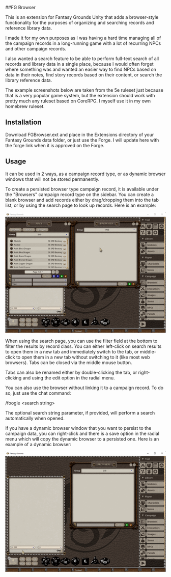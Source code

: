 
##FG Browser

This is an extension for Fantasy Grounds Unity that adds a browser-style functionality for the purposes of organizing 
and searching records and reference library data. 

I made it for my own purposes as I was having a hard time managing all of the campaign records in a long-running game 
with a lot of recurring NPCs and other campaign records. 

I also wanted a search feature to be able to perform full-text search of all records and library data in a single place, 
because I would often forget where something was and wanted an easier way to find NPCs based on data in their notes, 
find story records based on their content, or search the library reference data.

The example screenshots below are taken from the 5e ruleset just because that is a very popular game system, 
but the extension should work with pretty much any ruleset based on CoreRPG. I myself use it in my own homebrew ruleset.

## Installation 
Download FGBrowser.ext and place in the Extensions directory of your Fantasy Grounds data folder, or just use the Forge.
I will update here with the forge link when it is approved on the Forge.

## Usage

It can be used in 2 ways, as a campaign record type, or as dynamic browser windows that will not be stored permanently.

To create a persisted browser type campaign record, it is available under the "Browsers" campaign record type on the sidebar. 
You can create a blank browser and add records either by drag/dropping them into the tab list, or by using the search page 
to look up records. Here is an example:

![](doc/5e_manual_example.gif)

When using the search page, you can use the filter field at the bottom to filter the results by record class. You can either 
left-click on search results to open them in a new tab and immediately switch to the tab, or middle-click to open them in 
a new tab without switching to it (like most web browsers). Tabs can be closed via the middle mouse button.

Tabs can also be renamed either by double-clicking the tab, or right-clicking and using the edit option in the radial menu.

You can also use the browser without linking it to a campaign record. To do so, just use the chat command:

/foogle &lt;search string&gt;

The optional search string parameter, if provided, will perform a search automatically when opened.

If you have a dynamic browser window that you want to persist to the campaign data, you can right-click and there is a 
save option in the radial menu which will copy the dynamic browser to a persisted one. Here is an example of a dynamic 
browser:

![](doc/5e_usage_example.gif)

